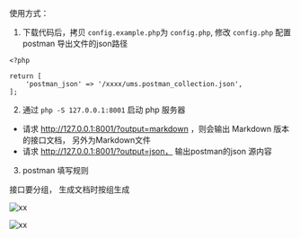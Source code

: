 使用方式：


1. 下载代码后，拷贝 `config.example.php`为 `config.php`,  修改 `config.php` 配置 postman 导出文件的json路径

```$xslt
<?php

return [
    'postman_json' => '/xxxx/ums.postman_collection.json',
];

```

2. 通过 `php -S 127.0.0.1:8001` 启动 php 服务器

- 请求  http://127.0.0.1:8001/?output=markdown ，则会输出 Markdown 版本的接口文档， 另外为Markdown文件
- 请求  http://127.0.0.1:8001/?output=json， 输出postman的json 源内容

3. postman 填写规则


 接口要分组， 生成文档时按组生成

![xx](https://qqadapt.qpic.cn/txdocpic/0/18dd5dc00970b6bd47e579dabb0554f7/0)


![xx](https://qqadapt.qpic.cn/txdocpic/0/f48525ddb026fde5c1e93fbc34211a7b/0)
